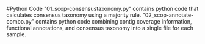 #Python Code
"01_scop-consensustaxonomy.py" contains python code that calculates consensus taxonomy using a majority rule. 
"02_scop-annotate-combo.py" contains python code combining contig coverage information, functional annotations, and consensus taxonomy into a single file for each sample. 
